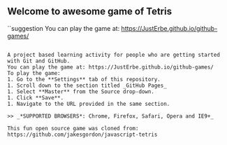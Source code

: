 ## Welcome to awesome game of Tetris

``suggestion
You can play the game at: https://JustErbe.github.io/github-games/
```

A project based learning activity for people who are getting started with Git and GitHub.
You can play the game at: https://JustErbe.github.io/github-games/
To play the game:
1. Go to the **Settings** tab of this repository.
1. Scroll down to the section titled _GitHub Pages_
1. Select **Master** from the Source drop-down.
1. Click **Save**.
1. Navigate to the URL provided in the same section.

>> _*SUPPORTED BROWSERS*: Chrome, Firefox, Safari, Opera and IE9+_

This fun open source game was cloned from: https://github.com/jakesgordon/javascript-tetris
